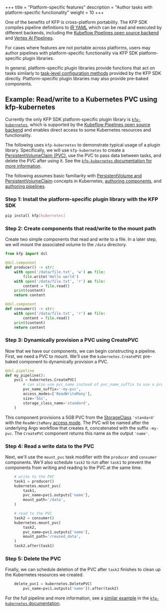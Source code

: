 +++
title = "Platform-specific features"
description = "Author tasks with platform-specific functionality"
weight = 10
+++


One of the benefits of KFP is cross-platform portability. The KFP SDK compiles pipeline definitions to [IR YAML][ir-yaml] which can be read and executed by different backends, including the [Kubeflow Pipelines open source backend][oss-be] and [Vertex AI Pipelines](https://cloud.google.com/vertex-ai/docs/pipelines/introduction).

For cases where features are not portable across platforms, users may author pipelines with platform-specific functionality via KFP SDK platform-specific plugin libraries.

In general, platform-specific plugin libraries provide functions that act on tasks similarly to [task-level configuration methods][task-level-config-methods] provided by the KFP SDK directly. Platform-specific plugin libraries may also provide pre-baked components.



<!-- TODO: add docs on how to create a platform-specific authoring library -->

## Example: Read/write to a Kubernetes PVC using kfp-kubernetes
Currently the only KFP SDK platform-specific plugin library is [`kfp-kubernetes`][kfp-kubernetes-pypi], which is supported by the [Kubeflow Pipelines open source backend][oss-be] and enables direct access to some Kubernetes resources and functionality.

The following uses `kfp-kubernetes` to demonstrate typical usage of a plugin library. Specifically, we will use `kfp-kubernetes` to create a [PersistentVolumeClaim (PVC)][persistent-volume], use the PVC to pass data between tasks, and delete the PVC after using it. See the [`kfp-kubernetes` documentation for more information][kfp-kubernetes-docs].

The following assumes basic familiarity with [PersistentVolume and PersistentVolumeClaim][persistent-volume] concepts in Kubernetes, [authoring components][authoring-components], and [authoring pipelines][authoring-pipelines].

### Step 1: Install the platform-specific plugin library with the KFP SDK

```sh
pip install kfp[kubernetes]
```

### Step 2: Create components that read/write to the mount path

Create two simple components that read and write to a file. In a later step, we will mount the associated volume to the `/data` directory.

```python
from kfp import dsl

@dsl.component
def producer() -> str:
    with open('/data/file.txt', 'w') as file:
        file.write('Hello world')
    with open('/data/file.txt', 'r') as file:
        content = file.read()
    print(content)
    return content

@dsl.component
def consumer() -> str:
    with open('/data/file.txt', 'r') as file:
        content = file.read()
    print(content)
    return content
```

### Step 3: Dynamically provision a PVC using CreatePVC

Now that we have our components, we can begin constructing a pipeline. First, we need a PVC to mount. We'll use the `kubernetes.CreatePVC` pre-baked component to dynamically provision a PVC.

```python
@dsl.pipeline
def my_pipeline():
    pvc1 = kubernetes.CreatePVC(
        # can also use pvc_name instead of pvc_name_suffix to use a pre-existing PVC
        pvc_name_suffix='-my-pvc',
        access_modes=['ReadWriteMany'],
        size='5Gi',
        storage_class_name='standard',
    )
```

This component provisions a 5GB PVC from the [StorageClass][storage-class] `'standard'` with the `ReadWriteMany` [access mode][access-mode]. The PVC will be named after the underlying Argo workflow that creates it, concatenated with the suffix `-my-pvc`. The `CreatePVC` component returns this name as the output `'name'`.


### Step 4: Read a write data to the PVC

Next, we'll use the `mount_pvc` task modifier with the `producer` and `consumer` components. We'll also schedule `task2` to run after `task1` to prevent the components from writing and reading to the PVC at the same time.

```python
    # write to the PVC
    task1 = producer()
    kubernetes.mount_pvc(
        task1,
        pvc_name=pvc1.outputs['name'],
        mount_path='/data',
    )

    # read to the PVC
    task2 = consumer()
    kubernetes.mount_pvc(
        task2,
        pvc_name=pvc1.outputs['name'],
        mount_path='/reused_data',
    )
    task2.after(task1)
```

### Step 5: Delete the PVC

Finally, we can schedule deletion of the PVC after `task2` finishes to clean up the Kubernetes resources we created.

```python
    delete_pvc1 = kubernetes.DeletePVC(
        pvc_name=pvc1.outputs['name']).after(task2)
```

For the full pipeline and more information, see a [similar example][full-example] in the [`kfp-kubernetes` documentation][kfp-kubernetes-docs].


[ir-yaml]: /docs/components/pipelines/v2/compile-a-pipeline#ir-yaml
[oss-be]: /docs/components/pipelines/v2/installation/
[kfp-kubernetes-pypi]: https://pypi.org/project/kfp-kubernetes/
[task-level-config-methods]: /docs/components/pipelines/v2/pipelines/pipeline-basics/#task-configurations
[kfp-kubernetes-docs]: https://kfp-kubernetes.readthedocs.io/
[persistent-volume]: https://kubernetes.io/docs/concepts/storage/persistent-volumes/
[storage-class]: https://kubernetes.io/docs/concepts/storage/storage-classes/
[access-mode]: https://kubernetes.io/docs/concepts/storage/persistent-volumes/#access-modes
[full-example]: https://kfp-kubernetes.readthedocs.io/en/kfp-kubernetes-0.0.1/#persistentvolumeclaim-dynamically-create-pvc-mount-then-delete
[authoring-components]: http://localhost:1313/docs/components/pipelines/v2/components/
[authoring-pipelines]: http://localhost:1313/docs/components/pipelines/v2/pipelines/